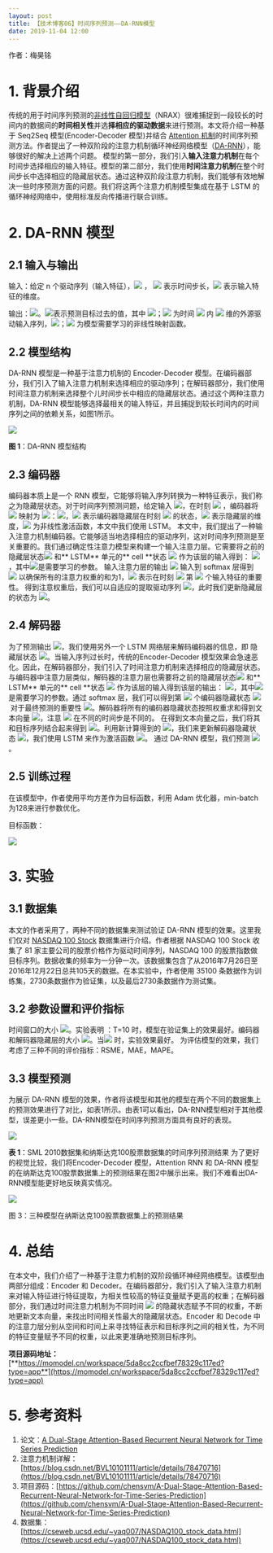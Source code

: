 ```yaml
---
layout: post
title: 【技术博客06】时间序列预测——DA-RNN模型
date: 2019-11-04 12:00
---
```


作者：梅昊铭


# 1. 背景介绍
传统的用于时间序列预测的[非线性自回归模型](https://blog.csdn.net/sinat_17306241/article/details/88664606)（NRAX）很难捕捉到一段较长的时间内的数据间的**时间相关性**并选**择相应的驱动数据**来进行预测。本文将介绍一种基于 Seq2Seq 模型(Encoder-Decoder 模型)并结合 [Attention 机制](https://blog.csdn.net/BVL10101111/article/details/78470716)的时间序列预测方法。作者提出了一种双阶段的注意力机制循环神经网络模型（[DA-RNN](https://arxiv.org/abs/1704.02971)），能够很好的解决上述两个问题。
模型的第一部分，我们引入**输入注意力机制**在每个时间步选择相应的输入特征。模型的第二部分，我们使用**时间注意力机制**在整个时间步长中选择相应的隐藏层状态。通过这种双阶段注意力机制，我们能够有效地解决一些时序预测方面的问题。我们将这两个注意力机制模型集成在基于 LSTM 的循环神经网络中，使用标准反向传播进行联合训练。

# 2. DA-RNN 模型

## 2.1 输入与输出

输入：给定 n 个驱动序列（输入特征），![](https://cdn.nlark.com/yuque/__latex/47064c929376d2f67ca253e17aa8f115.svg#card=math&code=X%20%3D%20%EF%BC%88x%5E1%2Cx%5E2%2C...%2Cx%5En%EF%BC%89%5ET%20%3D%20%28x_1%2Cx_2%2C...%2Cx_T%29%20%5Cin%20R%5E%7Bn%20%5Ctimes%20T%7D&height=24&width=329) ，
![](https://cdn.nlark.com/yuque/__latex/b9ece18c950afbfa6b0fdbfa4ff731d3.svg#card=math&code=T%20&height=13&width=10) 表示时间步长，![](https://cdn.nlark.com/yuque/__latex/7b8b965ad4bca0e41ab51de7b31363a1.svg#card=math&code=n&height=10&width=8) 表示输入特征的维度。

输出：![](https://cdn.nlark.com/yuque/__latex/cf7ad28840621ee4f0c462ba127de406.svg#card=math&code=%5Chat%20y_T%20%3D%20F%28y_1%2C...%2Cy_%7BT-1%7D%2Cx_1%2C...%2Cx_T%29&height=18&width=210)。![](https://cdn.nlark.com/yuque/__latex/520d6a09e02b7ee5697178dc7ef8e470.svg#card=math&code=%28y_1%2C...%2Cy_%7BT-1%7D%29&height=18&width=88)表示预测目标过去的值，其中 ![](https://cdn.nlark.com/yuque/__latex/d9db6990d33ba4f92e03f8e4206e34c4.svg#card=math&code=y_t%5Cin%20R&height=16&width=42)；![](https://cdn.nlark.com/yuque/__latex/c6a8d4997684e7076cbb2fb86c16830f.svg#card=math&code=%28x_1%2C...%2Cx_T%29&height=18&width=78) 为时间 ![](https://cdn.nlark.com/yuque/__latex/b9ece18c950afbfa6b0fdbfa4ff731d3.svg#card=math&code=T&height=13&width=10) 内 ![](https://cdn.nlark.com/yuque/__latex/7b8b965ad4bca0e41ab51de7b31363a1.svg#card=math&code=n&height=10&width=8) 维的外源驱动输入序列，![](https://cdn.nlark.com/yuque/__latex/f9a6528b5810b39e712c1482730f72be.svg#card=math&code=x_t%20%5Cin%20R%5En&height=16&width=51)；![](https://cdn.nlark.com/yuque/__latex/e41a30ce1787515ab4550c811b1daab0.svg#card=math&code=F%28%5Ccdot%29&height=18&width=27) 为模型需要学习的非线性映射函数。

## 2.2 模型结构
DA-RNN 模型是一种基于注意力机制的 Encoder-Decoder 模型。在编码器部分，我们引入了输入注意力机制来选择相应的驱动序列；在解码器部分，我们使用时间注意力机制来选择整个儿时间步长中相应的隐藏层状态。通过这个两种注意力机制，DA-RNN 模型能够选择最相关的输入特征，并且捕捉到较长时间内的时间序列之间的依赖关系，如图1所示。

![](https://cdn.nlark.com/yuque/0/2019/png/391201/1571341116116-65e44ec2-0af6-449f-93d2-45c00c2d6c65.png#align=left&display=inline&height=316&originHeight=316&originWidth=1036&search=&size=0&status=done&width=1036)

**图 1**：DA-RNN 模型结构    

## 2.3 编码器

编码器本质上是一个 RNN 模型，它能够将输入序列转换为一种特征表示，我们称之为隐藏层状态。对于时间序列预测问题，给定输入 ![](https://cdn.nlark.com/yuque/__latex/a75b79b8b201c8d19b95045d4961cf1e.svg#card=math&code=X%20%3D%20%28x_1%2Cx_2%2C...%2Cx_T%29%20%5Cin%20R%5E%7Bn%20%5Ctimes%20T%7D%2Cx_t%20%5Cin%20%20R%5En&height=20&width=243)，在时刻 ![](https://cdn.nlark.com/yuque/__latex/e358efa489f58062f10dd7316b65649e.svg#card=math&code=t&height=12&width=5) ，编码器将 ![](https://cdn.nlark.com/yuque/__latex/cf7ee950cf61a6003c0ec4af7971d8a8.svg#card=math&code=x_t&height=12&width=13) 映射为 ![](https://cdn.nlark.com/yuque/__latex/6c4ff69dbcc329835a33b80fe3a145c7.svg#card=math&code=h_t&height=16&width=13)：![](https://cdn.nlark.com/yuque/__latex/77e1b42a00b707e4bfdf9fa84648ff98.svg#card=math&code=h_t%20%3D%20f_1%28h_%7Bt-1%7D%2Cx_t%29&height=18&width=107)，![](https://cdn.nlark.com/yuque/__latex/86e2945ad3e028cdc2407969e45d41f8.svg#card=math&code=h_t%20%5Cin%20R%5Em&height=16&width=54) 表示编码器隐藏层在时刻 ![](https://cdn.nlark.com/yuque/__latex/e358efa489f58062f10dd7316b65649e.svg#card=math&code=t&height=12&width=5) 的状态，![](https://cdn.nlark.com/yuque/__latex/6f8f57715090da2632453988d9a1501b.svg#card=math&code=m&height=10&width=12) 表示隐藏层的维度，![](https://cdn.nlark.com/yuque/__latex/c354bdd39692a0ba3f80f7c733f4e0eb.svg#card=math&code=f_&height=16&width=14) 为非线性激活函数，本文中我们使用 LSTM。
本文中，我们提出了一种输入注意力机制编码器。它能够适当地选择相应的驱动序列，这对时间序列预测是至关重要的。我们通过确定性注意力模型来构建一个输入注意力层。它需要将之前的隐藏层状态![](https://cdn.nlark.com/yuque/__latex/c9af8e1fcd4e3c3eccdbc3030aea6a40.svg#card=math&code=h_%7Bt-1%7D&height=16&width=27) 和** LSTM** 单元的** cell **状态 ![](https://cdn.nlark.com/yuque/__latex/cc50d8301ddb3d833f2168022ebb1c67.svg#card=math&code=s_%7Bt-1%7D&height=12&width=25) 作为该层的输入得到：
![](https://cdn.nlark.com/yuque/__latex/d07104273a3026626e154ca4278a958f.svg#card=math&code=e%5Ek_t%20%3D%20v%5ET_etanh%28W_e%5Bh_%7Bt-1%7D%3Bs_%7Bt-1%7D%5D%2BU_ex%5Ek%29&height=21&width=231)，其中![](https://cdn.nlark.com/yuque/__latex/a59c8c417b4e8168d2184572a0fdb89d.svg#card=math&code=v_e%20%5Cin%20R%5ET%2CW_e%20%5Cin%20R%5E%7BT%20%5Ctimes%202m%7D%2CU_e%20%5Cin%20R%5E%7BT%20%5Ctimes%20T%7D%20&height=19&width=218)是需要学习的参数。
输入注意力层的输出 ![](https://cdn.nlark.com/yuque/__latex/b5e854460f5ed16b5ed1e3d22a81066d.svg#card=math&code=%28e%5E1_t%2Ce%5E2_t%2C...%2Ce%5En_t%29&height=20&width=94) 输入到 softmax 层得到  ![](https://cdn.nlark.com/yuque/__latex/37e902b14edd3be19ba1f79fa38467bf.svg#card=math&code=%5Calpha_t%5Ek&height=20&width=16) 以确保所有的注意力权重的和为1，![](https://cdn.nlark.com/yuque/__latex/37e902b14edd3be19ba1f79fa38467bf.svg#card=math&code=%5Calpha_t%5Ek&height=20&width=16) 表示在时刻 ![](https://cdn.nlark.com/yuque/__latex/e358efa489f58062f10dd7316b65649e.svg#card=math&code=t&height=12&width=5) 第 ![](https://cdn.nlark.com/yuque/__latex/8ce4b16b22b58894aa86c421e8759df3.svg#card=math&code=k&height=13&width=8) 个输入特征的重要性。
得到注意权重后，我们可以自适应的提取驱动序列 ![](https://cdn.nlark.com/yuque/__latex/9553b77fdc181d165226c1d185c55180.svg#card=math&code=%5Ctilde%20x_t%20%3D%20%28%5Calpha%5E1_tx%5E1_t%2C%5Calpha%5E2_tx%5E2_t%2C...%2C%5Calpha%5En_tx%5En_t%29&height=20&width=182)，此时我们更新隐藏层的状态为 ![](https://cdn.nlark.com/yuque/__latex/e6c20f85762206deaaaed85f9a6f62b5.svg#card=math&code=h_t%20%3D%20f_1%28h_%7Bt-1%7D%2C%5Ctilde%20x_t%29&height=18&width=107)。

## 2.4 解码器

为了预测输出 ![](https://cdn.nlark.com/yuque/__latex/f167f724a2ad3178513c7842e9f29d28.svg#card=math&code=%5Chat%20y_T&height=16&width=17)，我们使用另外一个 LSTM 网络层来解码编码器的信息，即 隐藏层状态 ![](https://cdn.nlark.com/yuque/__latex/6c4ff69dbcc329835a33b80fe3a145c7.svg#card=math&code=h_&height=16&width=13)。当输入序列过长时，传统的Encoder-Decoder 模型效果会急速恶化。因此，在解码器部分，我们引入了时间注意力机制来选择相应的隐藏层状态。
与编码器中注意力层类似，解码器的注意力层也需要将之前的隐藏层状态![](https://cdn.nlark.com/yuque/__latex/b8418ed096247b0d575004f429792b0f.svg#card=math&code=d_%7Bt-1%7D&height=16&width=26) 和** LSTM** 单元的** cell **状态 ![](https://cdn.nlark.com/yuque/__latex/c0fb8e3902fd4b05fd9e9824065c36f2.svg#card=math&code=s%27_%7Bt-1%7D&height=19&width=25) 作为该层的输入得到该层的输出：
![](https://cdn.nlark.com/yuque/__latex/2ac2254c542b99c9806c425caf9b9929.svg#card=math&code=l%5Ei_t%20%3D%20v%5ET_dtanh%28W_d%5Bd_%7Bt-1%7D%3Bs%27_%7Bt-1%7D%5D%2BU_dh_i%29&height=21&width=226)，其中![](https://cdn.nlark.com/yuque/__latex/196cb597f06fb84f1df31a9d42e8f2e1.svg#card=math&code=v_d%20%5Cin%20R%5Em%2CW_d%20%5Cin%20R%5E%7Bm%20%5Ctimes%202p%7D%2CU_e%20%5Cin%20R%5E%7Bm%20%5Ctimes%20m%7D%20&height=19&width=222)是需要学习的参数。通过 softmax 层，我们可以得到第 ![](https://cdn.nlark.com/yuque/__latex/865c0c0b4ab0e063e5caa3387c1a8741.svg#card=math&code=i&height=13&width=4) 个编码器隐藏状态 ![](https://cdn.nlark.com/yuque/__latex/57339b77b3af15427b7154f4daf8a223.svg#card=math&code=h_i&height=16&width=13) 对于最终预测的重要性 ![](https://cdn.nlark.com/yuque/__latex/4fd93cbffaf5bf2ba19066829686f2fc.svg#card=math&code=%5Cbeta%5Ei_t&height=20&width=13)。解码器将所有的编码器隐藏状态按照权重求和得到文本向量 ![](https://cdn.nlark.com/yuque/__latex/50d85dc2f3739c4c085baf74b9a26d38.svg#card=math&code=c_t%20%3D%20%5Csum_%7Bi%3D1%7D%5ET%20%5Cbeta_t%5Eih_i&height=47&width=83)，注意 ![](https://cdn.nlark.com/yuque/__latex/da6834ea306c993ae190d8ac693a25f0.svg#card=math&code=c_t&height=12&width=12) 在不同的时间步是不同的。
在得到文本向量之后，我们将其和目标序列结合起来得到 ![](https://cdn.nlark.com/yuque/__latex/8c838ec28637d1ff29e9588c5b0da8fb.svg#card=math&code=%5Ctilde%20y_%7Bt-1%7D%20%3D%20%5Ctilde%20w%5ET%5By_%7Bt-1%7D%3Bc_%7Bt-1%7D%5D%2B%5Ctilde%20b&height=21&width=159)。利用新计算得到的 ![](https://cdn.nlark.com/yuque/__latex/0d1f6dac074e0606b5297fac9fc4ca55.svg#card=math&code=%5Ctilde%20y_%7Bt-1%7D&height=18&width=27)，我们来更新解码器隐藏状态 ![](https://cdn.nlark.com/yuque/__latex/dc184489d0210376053ee5aa200f878c.svg#card=math&code=d_t%3Df_2%28d_%7Bt-1%7D%2C%5Ctilde%20y_%7Bt-1%7D%29&height=19&width=119)，我们使用 LSTM 来作为激活函数 ![](https://cdn.nlark.com/yuque/__latex/7de62936dedfe1edafd9147c61f6f8ef.svg#card=math&code=f_2&height=16&width=14)。
通过 DA-RNN 模型，我们预测 ![](https://cdn.nlark.com/yuque/__latex/8020078ab32ba4330ee78632d3b1295a.svg#card=math&code=%5Chat%20y_T%20%3D%20F%28y_1%2C...%2Cy_%7BT-1%7D%2Cx_1%2C...%2Cx_T%29%20%3D%20v_y%5ET%28W_y%5Bd_T%3Bc_T%5D%2Bb_w%29%2Bb_v&height=20&width=391)。

## 2.5 训练过程
在该模型中，作者使用平均方差作为目标函数，利用 Adam 优化器，min-batch 为128来进行参数优化。

目标函数：

![](https://cdn.nlark.com/yuque/__latex/5b18d19031a27bd0db5cb109414f7223.svg#card=math&code=O%EF%BC%88y_T%2C%5Ctilde%20y_T%EF%BC%89%3D%5Cfrac%7B1%7D%7BN%7D%5Csum_%7Bi%3D1%7D%5EN%28%5Chat%20y%5Ei_T-y_T%5Ei%29%5E2&height=47&width=212)

# 3. 实验

## 3.1 数据集
本文的作者采用了，两种不同的数据集来测试验证 DA-RNN 模型的效果。这里我们仅对 [NASDAQ 100 Stock](https://cseweb.ucsd.edu/~yaq007/NASDAQ100_stock_data.html) 数据集进行介绍。作者根据 NASDAQ 100 Stock 收集了 81 家主要公司的股票价格作为驱动时间序列，NASDAQ 100 的股票指数做目标序列。数据收集的频率为一分钟一次。该数据集包含了从2016年7月26日至2016年12月22日总共105天的数据。在本实验中，作者使用 35100 条数据作为训练集，2730条数据作为验证集，以及最后2730条数据作为测试集。

## 3.2 参数设置和评价指标
时间窗口的大小 ![](https://cdn.nlark.com/yuque/__latex/836f27e5dc1db9ada96bf4f7675b4c62.svg#card=math&code=T%20%5Cin%20%5C%7B3%2C5%2C10%2C15%2C25%5C%7D&height=18&width=130)。实验表明 ：T=10 时，模型在验证集上的效果最好。编码器和解码器隐藏层的大小 ![](https://cdn.nlark.com/yuque/__latex/dcf4039a219023f2ce7b505d7964052f.svg#card=math&code=m%20%2Cp%5Cin%5C%7B16%2C32%2C64%2C128%2C256%5C%7D&height=18&width=177)。当![](https://cdn.nlark.com/yuque/__latex/5f4f99f66a7bcd0003318654ec6724da.svg#card=math&code=m%3Dp%3D64%2C128&height=16&width=104) 时，实验效果最好。
为评估模型的效果，我们考虑了三种不同的评价指标：RSME，MAE，MAPE。

## 3.3 模型预测
为展示 DA-RNN 模型的效果，作者将该模型和其他的模型在两个不同的数据集上的预测效果进行了对比，如表1所示。由表1可以看出，DA-RNN模型相对于其他模型，误差更小一些。DA-RNN模型在时间序列预测方面具有良好的表现。

![](https://cdn.nlark.com/yuque/0/2019/png/391201/1571340934372-b5c111b3-06b9-4b52-b979-c01090afd5a9.png#align=left&display=inline&height=346&originHeight=346&originWidth=1072&search=&size=0&status=done&width=1072)

**表 1**：SML 2010数据集和纳斯达克100股票数据集的时间序列预测结果
为了更好的视觉比较，我们将Encoder-Decoder 模型，Attention RNN 和 DA-RNN 模型的在纳斯达克100股票数据集上的预测结果在图2中展示出来。我们不难看出DA-RNN模型能更好地反映真实情况。

![](https://cdn.nlark.com/yuque/0/2019/png/391201/1571341641864-9849d2c1-3bd5-40e8-b119-3892c8c17207.png#align=left&display=inline&height=499&originHeight=499&originWidth=508&search=&size=0&status=done&width=508)

图 3：三种模型在纳斯达克100股票数据集上的预测结果

# 4. 总结
在本文中，我们介绍了一种基于注意力机制的双阶段循环神经网络模型。该模型由两部分组成：Encoder 和 Decoder。在编码器部分，我们引入了输入注意力机制来对输入特征进行特征提取，为相关性较高的特征变量赋予更高的权重；在解码器部分，我们通过时间注意力机制为不同时间 ![](https://cdn.nlark.com/yuque/__latex/e358efa489f58062f10dd7316b65649e.svg#card=math&code=t&height=12&width=5) 的隐藏状态赋予不同的权重，不断地更新文本向量，来找出时间相关性最大的隐藏层状态。Encoder 和 Decode 中的注意力层分别从空间和时间上来寻找特征表示和目标序列之间的相关性，为不同的特征变量赋予不同的权重，以此来更准确地预测目标序列。

**项目源码地址：**[**https://momodel.cn/workspace/5da8cc2ccfbef78329c117ed?type=app**](https://momodel.cn/workspace/5da8cc2ccfbef78329c117ed?type=app)

# 5. 参考资料

1. 论文：[A Dual-Stage Attention-Based Recurrent Neural Network for Time Series Prediction](https://arxiv.org/abs/1704.02971)
1. 注意力机制详解：[https://blog.csdn.net/BVL10101111/article/details/78470716](https://blog.csdn.net/BVL10101111/article/details/78470716)
1. 项目源码：[https://github.com/chensvm/A-Dual-Stage-Attention-Based-Recurrent-Neural-Network-for-Time-Series-Prediction](https://github.com/chensvm/A-Dual-Stage-Attention-Based-Recurrent-Neural-Network-for-Time-Series-Prediction)
1. 数据集：[https://cseweb.ucsd.edu/~yaq007/NASDAQ100_stock_data.html](https://cseweb.ucsd.edu/~yaq007/NASDAQ100_stock_data.html)

